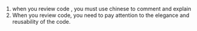 1. when you review code , you must use chinese to comment and explain
2. When you review code, you need to pay attention to the elegance and reusability of the code.
